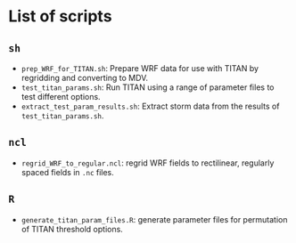 # List of scripts

## `sh`

- `prep_WRF_for_TITAN.sh`: Prepare WRF data for use with TITAN by regridding and converting to MDV.
- `test_titan_params.sh`: Run TITAN using a range of parameter files to test different options.
- `extract_test_param_results.sh`: Extract storm data from the results of `test_titan_params.sh`. 

## `ncl`

- `regrid_WRF_to_regular.ncl`: regrid WRF fields to rectilinear, regularly spaced fields in `.nc` files.

## `R`

- `generate_titan_param_files.R`: generate parameter files for permutation of TITAN threshold options.
